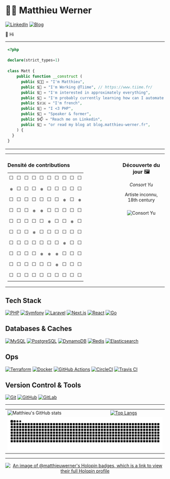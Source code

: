 # 👨‍💻 Matthieu Werner

[![LinkedIn](https://img.shields.io/badge/LinkedIn-Matthieu%20Werner-blue?style=for-the-badge&logo=linkedin)](https://www.linkedin.com/in/matthieu-werner-2427a5281/) [![Blog](https://img.shields.io/badge/Blog-Matthieu's%20Articles-brightgreen?style=for-the-badge&logo=hashnode)](https://blog.matthieu-werner.fr)


👋 Hi


<table style="border: none; border-collapse: collapse;">
  <tr>
    <td style="width: 50%; vertical-align: top;">

```php
<?php

declare(strict_types=1)

class Matt {
    public function __construct (
      public $👨‍💼 = "I'm Matthieu",
      public $🏢 = "I'm Working @Tiime", // https://www.tiime.fr/
      public $👀 = "I'm interested in approximately everything",
      public $🌱 = "I'm probably currently learning how can I automate useless stuff 🙈",
      public $🇫🇷 = "I'm french",
      public $🐘 = "I <3 PHP",
      public $📢 = "Speaker & former",
      public $📫 = "Reach me on Linkedin",
      public $📝 = "or read my blog at blog.matthieu-werner.fr",
    ) {
  }
}
```

</td>
<td style="width: 50%; text-align: right;">
<img width="100%" src="https://cdn.dribbble.com/users/906441/screenshots/4674322/scubacat_dribbbble.png" alt="Scuba Cat">
</td>
</tr>
</table>

<!-- START_TABLE -->

<table style="width: 100%; border-collapse: collapse;">
  <tr>
    <td style="width: 70%; vertical-align: top; padding-right: 10px;">
      <h3 style="margin-bottom: 10px;">Densité de contributions</h3>
      <table style='border-collapse: collapse; width: 100%; font-family: monospace;'>
<tr><td style='padding: 5px; text-align: center;'>⬜</td><td style='padding: 5px; text-align: center;'>⬜</td><td style='padding: 5px; text-align: center;'>⬜</td><td style='padding: 5px; text-align: center;'>⬜</td><td style='padding: 5px; text-align: center;'>⬜</td><td style='padding: 5px; text-align: center;'>⬜</td><td style='padding: 5px; text-align: center;'>⬜</td><td style='padding: 5px; text-align: center;'>⬜</td><td style='padding: 5px; text-align: center;'>⬜</td><td style='padding: 5px; text-align: center;'>⬜</td></tr>
<tr><td style='padding: 5px; text-align: center;'>❄️</td><td style='padding: 5px; text-align: center;'>⬜</td><td style='padding: 5px; text-align: center;'>⬜</td><td style='padding: 5px; text-align: center;'>⬜</td><td style='padding: 5px; text-align: center;'>❄️</td><td style='padding: 5px; text-align: center;'>⬜</td><td style='padding: 5px; text-align: center;'>⬜</td><td style='padding: 5px; text-align: center;'>⬜</td><td style='padding: 5px; text-align: center;'>⬜</td><td style='padding: 5px; text-align: center;'>⬜</td></tr>
<tr><td style='padding: 5px; text-align: center;'>⬜</td><td style='padding: 5px; text-align: center;'>⬜</td><td style='padding: 5px; text-align: center;'>⬜</td><td style='padding: 5px; text-align: center;'>⬜</td><td style='padding: 5px; text-align: center;'>⬜</td><td style='padding: 5px; text-align: center;'>⬜</td><td style='padding: 5px; text-align: center;'>⬜</td><td style='padding: 5px; text-align: center;'>❄️</td><td style='padding: 5px; text-align: center;'>⬜</td><td style='padding: 5px; text-align: center;'>❄️</td></tr>
<tr><td style='padding: 5px; text-align: center;'>⬜</td><td style='padding: 5px; text-align: center;'>⬜</td><td style='padding: 5px; text-align: center;'>⬜</td><td style='padding: 5px; text-align: center;'>❄️</td><td style='padding: 5px; text-align: center;'>❄️</td><td style='padding: 5px; text-align: center;'>⬜</td><td style='padding: 5px; text-align: center;'>⬜</td><td style='padding: 5px; text-align: center;'>⬜</td><td style='padding: 5px; text-align: center;'>⬜</td><td style='padding: 5px; text-align: center;'>⬜</td></tr>
<tr><td style='padding: 5px; text-align: center;'>⬜</td><td style='padding: 5px; text-align: center;'>⬜</td><td style='padding: 5px; text-align: center;'>⬜</td><td style='padding: 5px; text-align: center;'>⬜</td><td style='padding: 5px; text-align: center;'>⬜</td><td style='padding: 5px; text-align: center;'>❄️</td><td style='padding: 5px; text-align: center;'>⬜</td><td style='padding: 5px; text-align: center;'>⬜</td><td style='padding: 5px; text-align: center;'>❄️</td><td style='padding: 5px; text-align: center;'>⬜</td></tr>
<tr><td style='padding: 5px; text-align: center;'>⬜</td><td style='padding: 5px; text-align: center;'>⬜</td><td style='padding: 5px; text-align: center;'>⬜</td><td style='padding: 5px; text-align: center;'>❄️</td><td style='padding: 5px; text-align: center;'>⬜</td><td style='padding: 5px; text-align: center;'>⬜</td><td style='padding: 5px; text-align: center;'>⬜</td><td style='padding: 5px; text-align: center;'>⬜</td><td style='padding: 5px; text-align: center;'>⬜</td><td style='padding: 5px; text-align: center;'>⬜</td></tr>
<tr><td style='padding: 5px; text-align: center;'>⬜</td><td style='padding: 5px; text-align: center;'>⬜</td><td style='padding: 5px; text-align: center;'>⬜</td><td style='padding: 5px; text-align: center;'>⬜</td><td style='padding: 5px; text-align: center;'>⬜</td><td style='padding: 5px; text-align: center;'>⬜</td><td style='padding: 5px; text-align: center;'>⬜</td><td style='padding: 5px; text-align: center;'>❄️</td><td style='padding: 5px; text-align: center;'>⬜</td><td style='padding: 5px; text-align: center;'>⬜</td></tr>
<tr><td style='padding: 5px; text-align: center;'>⬜</td><td style='padding: 5px; text-align: center;'>⬜</td><td style='padding: 5px; text-align: center;'>⬜</td><td style='padding: 5px; text-align: center;'>⬜</td><td style='padding: 5px; text-align: center;'>❄️</td><td style='padding: 5px; text-align: center;'>❄️</td><td style='padding: 5px; text-align: center;'>❄️</td><td style='padding: 5px; text-align: center;'>⬜</td><td style='padding: 5px; text-align: center;'>⬜</td><td style='padding: 5px; text-align: center;'>⬜</td></tr>
<tr><td style='padding: 5px; text-align: center;'>⬜</td><td style='padding: 5px; text-align: center;'>⬜</td><td style='padding: 5px; text-align: center;'>⬜</td><td style='padding: 5px; text-align: center;'>⬜</td><td style='padding: 5px; text-align: center;'>⬜</td><td style='padding: 5px; text-align: center;'>⬜</td><td style='padding: 5px; text-align: center;'>❄️</td><td style='padding: 5px; text-align: center;'>⬜</td><td style='padding: 5px; text-align: center;'>⬜</td><td style='padding: 5px; text-align: center;'>⬜</td></tr>
<tr><td style='padding: 5px; text-align: center;'>⬜</td><td style='padding: 5px; text-align: center;'>⬜</td><td style='padding: 5px; text-align: center;'>⬜</td><td style='padding: 5px; text-align: center;'>⬜</td><td style='padding: 5px; text-align: center;'>⬜</td><td style='padding: 5px; text-align: center;'>⬜</td><td style='padding: 5px; text-align: center;'>⬜</td><td style='padding: 5px; text-align: center;'>⬜</td><td style='padding: 5px; text-align: center;'>⬜</td><td style='padding: 5px; text-align: center;'>⬜</td></tr>
</table>
    </td>
    <td style="width: 30%; vertical-align: top; text-align: center; padding-left: 10px;">
      <h3>Découverte du jour 🖼️</h3>
      <p><em>Consort Yu</em></p>
      <p>Artiste inconnu, 18th century</p>
      <img src="https://images.metmuseum.org/CRDImages/as/original/18_146_4_55932.jpg" alt="Consort Yu" style="max-width: 80%; height: auto; margin-top: 10px;">
    </td>
  </tr>
</table>

<!-- END_TABLE -->

## Tech Stack

[![PHP][PHP]][PHP-url]
[![Symfony][Symfony]][Symfony-url]
[![Laravel][Laravel.com]][Laravel-url]
[![Next.js][Next.js]][Next-url]
[![React][React.js]][React-url]
[![Go][Go]][Go-url]

## Databases & Caches

[![MySQL](https://img.shields.io/badge/MySQL-4479A1?style=for-the-badge&logo=mysql&logoColor=white)](https://www.mysql.com/)
[![PostgreSQL](https://img.shields.io/badge/PostgreSQL-336791?style=for-the-badge&logo=postgresql&logoColor=white)](https://www.postgresql.org/)
[![DynamoDB](https://img.shields.io/badge/DynamoDB-4053D6?style=for-the-badge&logo=amazon-dynamodb&logoColor=white)](https://aws.amazon.com/dynamodb/)
[![Redis](https://img.shields.io/badge/Redis-DC382D?style=for-the-badge&logo=redis&logoColor=white)](https://redis.io/)
[![Elasticsearch](https://img.shields.io/badge/Elasticsearch-005571?style=for-the-badge&logo=elasticsearch&logoColor=white)](https://www.elastic.co/elasticsearch/)

## Ops

[![Terraform](https://img.shields.io/badge/Terraform-623CE4?style=for-the-badge&logo=terraform&logoColor=white)](https://www.terraform.io/)
[![Docker](https://img.shields.io/badge/Docker-2496ED?style=for-the-badge&logo=docker&logoColor=white)](https://www.docker.com/)
[![GitHub Actions](https://img.shields.io/badge/GitHub%20Actions-2088FF?style=for-the-badge&logo=github-actions&logoColor=white)](https://github.com/features/actions)
[![CircleCI](https://img.shields.io/badge/CircleCI-343434?style=for-the-badge&logo=circleci&logoColor=white)](https://circleci.com/)
[![Travis CI](https://img.shields.io/badge/Travis%20CI-3EAAAF?style=for-the-badge&logo=travis-ci&logoColor=white)](https://travis-ci.org/)

## Version Control & Tools

[![Git](https://img.shields.io/badge/Git-F05032?style=for-the-badge&logo=git&logoColor=white)](https://git-scm.com/)
[![GitHub](https://img.shields.io/badge/GitHub-181717?style=for-the-badge&logo=github&logoColor=white)](https://github.com/)
[![GitLab](https://img.shields.io/badge/GitLab-FC6D26?style=for-the-badge&logo=gitlab&logoColor=white)](https://about.gitlab.com/)

---

<table>
  <tr>
    <td>
        <img src="https://github-readme-stats.vercel.app/api?username=matthieuwerner&show_icons=true" alt="Matthieu's GitHub stats">
    </td>
    <td>
      <a href="https://github.com/anuraghazra/github-readme-stats">
        <img src="https://github-readme-stats.vercel.app/api/top-langs/?username=matthieuwerner&show_icons=true&layout=compact" alt="Top Langs">
      </a>
    </td>
  </tr>
  <tr>
    <td colspan="2">
      <picture>
		  <source media="(prefers-color-scheme: dark)" srcset="https://raw.githubusercontent.com/matthieuwerner/matthieuwerner/output/github-contribution-grid-snake-dark.svg">
		  <source media="(prefers-color-scheme: light)" srcset="https://raw.githubusercontent.com/matthieuwerner/matthieuwerner/output/github-contribution-grid-snake.svg">
		  <img alt="Github contribution grid snake animation" src="https://raw.githubusercontent.com/matthieuwerner/matthieuwerner/output/github-contribution-grid-snake.svg">
      </picture>
    </td>
  </tr>
</table>

---

<p align="center">
	<a href="https://holopin.io/@matthieuwerner">
      <img src="https://holopin.me/matthieuwerner" alt="An image of @matthieuwerner's Holopin badges, which is a link to view their full Holopin profile">
    </a>
</p>

<!-- MARKDOWN LINKS & IMAGES -->
<!-- https://www.markdownguide.org/basic-syntax/#reference-style-links -->
[contributors-shield]: https://img.shields.io/github/contributors/othneildrew/Best-README-Template.svg?style=for-the-badge
[contributors-url]: https://github.com/othneildrew/Best-README-Template/graphs/contributors
[forks-shield]: https://img.shields.io/github/forks/othneildrew/Best-README-Template.svg?style=for-the-badge
[forks-url]: https://github.com/othneildrew/Best-README-Template/network/members
[stars-shield]: https://img.shields.io/github/stars/othneildrew/Best-README-Template.svg?style=for-the-badge
[stars-url]: https://github.com/othneildrew/Best-README-Template/stargazers
[issues-shield]: https://img.shields.io/github/issues/othneildrew/Best-README-Template.svg?style=for-the-badge
[issues-url]: https://github.com/othneildrew/Best-README-Template/issues
[license-shield]: https://img.shields.io/github/license/othneildrew/Best-README-Template.svg?style=for-the-badge
[license-url]: https://github.com/othneildrew/Best-README-Template/blob/master/LICENSE.txt
[linkedin-shield]: https://img.shields.io/badge/-LinkedIn-black.svg?style=for-the-badge&logo=linkedin&colorB=555
[linkedin-url]: https://linkedin.com/in/othneildrew
[product-screenshot]: images/screenshot.png

[Next.js]: https://img.shields.io/badge/next.js-000000?style=for-the-badge&logo=nextdotjs&logoColor=white
[Next-url]: https://nextjs.org/
[React.js]: https://img.shields.io/badge/React-20232A?style=for-the-badge&logo=react&logoColor=61DAFB
[React-url]: https://reactjs.org/
[Laravel.com]: https://img.shields.io/badge/Laravel-FF2D20?style=for-the-badge&logo=laravel&logoColor=white
[Laravel-url]: https://laravel.com
[Symfony]: https://img.shields.io/badge/Symfony-000?logo=symfony&logoColor=fff&style=for-the-badge
[Symfony-url]: https://symfony.com
[Go]: https://img.shields.io/badge/Go-00ADD8?logo=go&logoColor=fff&style=for-the-badge
[Go-url]: https://go.dev/
[PHP]: https://img.shields.io/badge/PHP-777BB4?logo=php&logoColor=fff&style=for-the-badge
[PHP-url]: https://php.net

